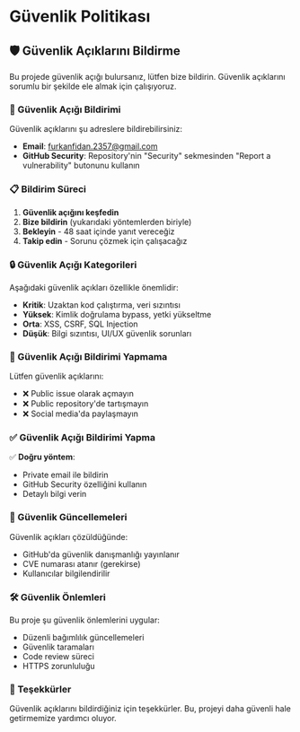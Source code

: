 # Güvenlik Politikası

## 🛡️ Güvenlik Açıklarını Bildirme

Bu projede güvenlik açığı bulursanız, lütfen bize bildirin. Güvenlik açıklarını sorumlu bir şekilde ele almak için çalışıyoruz.

### 📧 Güvenlik Açığı Bildirimi

Güvenlik açıklarını şu adreslere bildirebilirsiniz:
- **Email**: furkanfidan.2357@gmail.com
- **GitHub Security**: Repository'nin "Security" sekmesinden "Report a vulnerability" butonunu kullanın

### 📋 Bildirim Süreci

1. **Güvenlik açığını keşfedin**
2. **Bize bildirin** (yukarıdaki yöntemlerden biriyle)
3. **Bekleyin** - 48 saat içinde yanıt vereceğiz
4. **Takip edin** - Sorunu çözmek için çalışacağız

### 🔒 Güvenlik Açığı Kategorileri

Aşağıdaki güvenlik açıkları özellikle önemlidir:

- **Kritik**: Uzaktan kod çalıştırma, veri sızıntısı
- **Yüksek**: Kimlik doğrulama bypass, yetki yükseltme
- **Orta**: XSS, CSRF, SQL Injection
- **Düşük**: Bilgi sızıntısı, UI/UX güvenlik sorunları

### 🚫 Güvenlik Açığı Bildirimi Yapmama

Lütfen güvenlik açıklarını:
- ❌ Public issue olarak açmayın
- ❌ Public repository'de tartışmayın
- ❌ Social media'da paylaşmayın

### ✅ Güvenlik Açığı Bildirimi Yapma

✅ **Doğru yöntem**:
- Private email ile bildirin
- GitHub Security özelliğini kullanın
- Detaylı bilgi verin

### 📅 Güvenlik Güncellemeleri

Güvenlik açıkları çözüldüğünde:
- GitHub'da güvenlik danışmanlığı yayınlanır
- CVE numarası atanır (gerekirse)
- Kullanıcılar bilgilendirilir

### 🛠️ Güvenlik Önlemleri

Bu proje şu güvenlik önlemlerini uygular:
- Düzenli bağımlılık güncellemeleri
- Güvenlik taramaları
- Code review süreci
- HTTPS zorunluluğu

### 🙏 Teşekkürler

Güvenlik açıklarını bildirdiğiniz için teşekkürler. Bu, projeyi daha güvenli hale getirmemize yardımcı oluyor. 